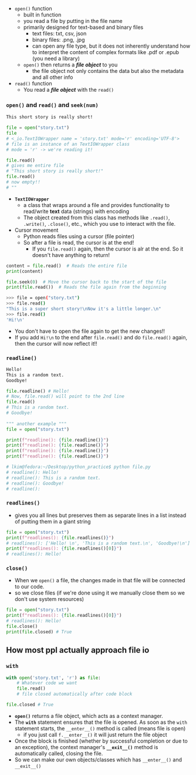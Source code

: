 - `open()` function
	- built in function
	- you read a file by putting in the file name
	- primarily designed for text-based and binary files
		- text files: txt, csv, json
		- binary files: .png, .jpg
		- can open any file type, but it does not inherently understand how to interpret the content of complex formats like .pdf or .epub (you need a library)
	- `open()` then returns a ***file object*** to you
		- the file object not only contains the data but also the metadata and all other info 
- `read()` function
	- You read a ***file object*** with the `read()`
### `open()` and `read()` and `seek(num)`
```txt
This short story is really short!
```
```python
file = open("story.txt")
file
# <_io.TextIOWrapper name = 'story.txt' mode='r' encoding='UTF-8'>
# file is an instance of an TextIOWrapper class
# mode = 'r' -> we're reading it!

file.read() 
# gives me entire file
# "This short story is really short!"
file.read() 
# now empty!!
# ""
```
- **`TextIOWrapper`** 
	- a class that wraps around a file and provides functionality to read/write **text** data (strings) with encoding
	- The object created from this class has methods like `.read()`, `.write()`, `.close()`, etc., which you use to interact with the file.
- Cursor movement
	- Python reads files using a cursor (file pointer)
	- So after a file is read, the cursor is at the end!
		- If you `file.read()` again, then the cursor is alr at the end. So it doesn't have anything to return!
```python
content = file.read()  # Reads the entire file
print(content)

file.seek(0)  # Move the cursor back to the start of the file
print(file.read())  # Reads the file again from the beginning
```

```sh
>>> file = open("story.txt")
>>> file.read()
"This is a super short story!\nNow it's a little longer.\n"
>>> file.read()
'Hi!\n'
```
- You don't have to open the file again to get the new changes!!
- If you add `Hi!\n` to the end after `file.read()` and do `file.read()` again, then the cursor will now reflect it!!

### `readline()`
```txt
Hello! 
This is a random text.
Goodbye!
```
```python
file.readline() # Hello! 
# Now, file.read() will point to the 2nd line
file.read()
# This is a random text.
# Goodbye!
	
""" another example """
file = open("story.txt")

print(f"readline(): {file.readline()}")
print(f"readline(): {file.readline()}")
print(f"readline(): {file.readline()}")
print(f"readline(): {file.readline()}")

# lkim@fedora:~/Desktop/python_practice$ python file.py 
# readline(): Hello! 
# readline(): This is a random text.
# readline(): Goodbye!
# readline(): 
```
### `readlines()`
- gives you all lines but preserves them as separate lines in a list instead of putting them in a giant string
```python
file = open("story.txt")
print(f"readlines(): {file.readlines()}")
# readlines(): ['Hello! \n', 'This is a random text.\n', 'Goodbye!\n']
print(f"readlines(): {file.readlines()[0]}")
# readlines(): Hello! 
```

### `close()`
- When we `open()` a file, the changes made in that file will be connected to our code.
- so we close files (if we're done using it we manually close them so we don't use system resources)
```python
file = open("story.txt")
print(f"readlines(): {file.readlines()[0]}") 
# readlines(): Hello! 
file.close()
print(file.closed) # True
```

## How most ppl actually approach file io
### `with`
```python
with open('story.txt', 'r') as file:
	# Whatever code we want
	file.read()
	# file closed automatically after code block

file.closed # True
```
- **`open()`** returns a file object, which acts as a context manager.
- The **`with`** statement ensures that the file is opened. As soon as the `with` statement starts, the `__enter__()` method is called (means file is open)
	- if you just call `f.__enter__()` it will just return the file object
- Once the block is finished (whether by successful completion or due to an exception), the context manager's **`__exit__()`** method is automatically called, closing the file.
- So we can  make our own objects/classes which has `__enter__()` and `__exit__()`